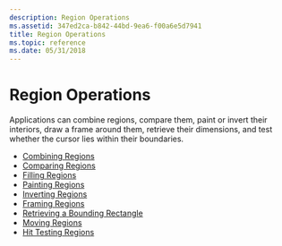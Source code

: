 ```yaml
---
description: Region Operations
ms.assetid: 347ed2ca-b842-44bd-9ea6-f00a6e5d7941
title: Region Operations
ms.topic: reference
ms.date: 05/31/2018
---
```


# Region Operations

Applications can combine regions, compare them, paint or invert their interiors, draw a frame around them, retrieve their dimensions, and test whether the cursor lies within their boundaries.

-   [Combining Regions](combining-regions.md)
-   [Comparing Regions](comparing-regions.md)
-   [Filling Regions](filling-regions.md)
-   [Painting Regions](painting-regions.md)
-   [Inverting Regions](inverting-regions.md)
-   [Framing Regions](framing-regions.md)
-   [Retrieving a Bounding Rectangle](retrieving-a-bounding-rectangle.md)
-   [Moving Regions](moving-regions.md)
-   [Hit Testing Regions](hit-testing-regions.md)

 

 



